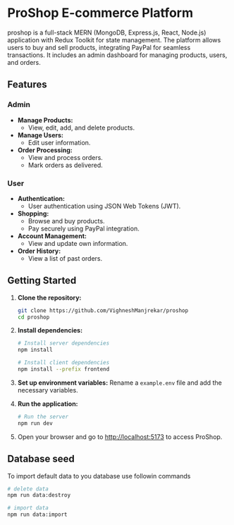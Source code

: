 # ProShop E-commerce Platform

proshop is a full-stack MERN (MongoDB, Express.js, React, Node.js) application with Redux Toolkit for state management. The platform allows users to buy and sell products, integrating PayPal for seamless transactions. It includes an admin dashboard for managing products, users, and orders.

## Features

### Admin

- **Manage Products:**
  - View, edit, add, and delete products.
- **Manage Users:**
  - Edit user information.
- **Order Processing:**
  - View and process orders.
  - Mark orders as delivered.

### User

- **Authentication:**
  - User authentication using JSON Web Tokens (JWT).
- **Shopping:**
  - Browse and buy products.
  - Pay securely using PayPal integration.
- **Account Management:**
  - View and update own information.
- **Order History:**
  - View a list of past orders.

## Getting Started

1. **Clone the repository:**

   ```bash
   git clone https://github.com/VighneshManjrekar/proshop
   cd proshop
   ```

2. **Install dependencies:**

   ```bash
   # Install server dependencies
   npm install

   # Install client dependencies
   npm install --prefix frontend
   ```

3. **Set up environment variables:**
   Rename a `example.env` file and add the necessary variables.

4. **Run the application:**

   ```bash
   # Run the server
   npm run dev
   ```

5. Open your browser and go to [http://localhost:5173](http://localhost:5173) to access ProShop.

## Database seed

To import default data to you database use followin commands

```bash
# delete data
npm run data:destroy

# import data
npm run data:import
```

